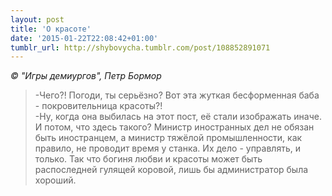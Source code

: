 ```yaml
---
layout: post
title: 'О красоте'
date: '2015-01-22T22:08:42+01:00'
tumblr_url: http://shybovycha.tumblr.com/post/108852891071
---
```


*&copy; "Игры демиургов", Петр Бормор*

<blockquote>
-Чего?! Погоди, ты серьёзно? Вот эта жуткая бесформенная баба - покровительница красоты?! <br>
-Ну, когда она выбилась на этот пост, её стали изображать иначе. И потом, что здесь такого? Министр иностранных дел не обязан быть иностранцем, а министр тяжёлой промышленности, как правило, не проводит время у станка. Их дело - управлять, и только. Так что богиня любви и красоты может быть распоследней гулящей коровой, лишь бы администратор была хороший.
</blockquote>
